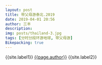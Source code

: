 ```yaml
---
layout: post
title: 带父母游泰北.2019
date: 2019-04-01 20:56
author: 三丰
description:
img: posts/thailand-3.jpg
tags: [分时分段环游地球, 带父母游]
Bikepacking: true
---
```

{{site.label1}} <a href="/about">{{page.author}}</a> {{site.label2}}
